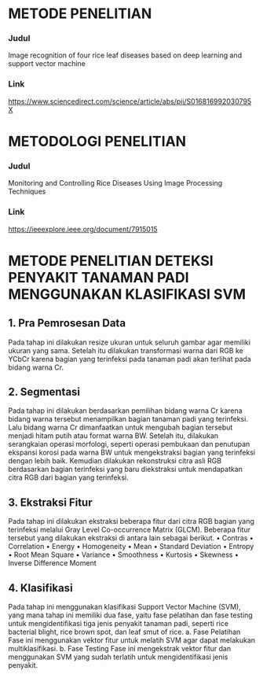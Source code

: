 # METODE PENELITIAN
### Judul
Image recognition of four rice leaf diseases based on deep learning and support vector machine
### Link
https://www.sciencedirect.com/science/article/abs/pii/S016816992030795X 
# METODOLOGI PENELITIAN
### Judul
Monitoring and Controlling Rice Diseases Using Image Processing Techniques
### Link
https://ieeexplore.ieee.org/document/7915015 
# METODE PENELITIAN DETEKSI PENYAKIT TANAMAN PADI MENGGUNAKAN KLASIFIKASI SVM
## 1.	Pra Pemrosesan Data
Pada tahap ini dilakukan resize ukuran untuk seluruh gambar agar memiliki ukuran yang sama. Setelah itu dilakukan transformasi warna dari RGB ke YCbCr karena bagian yang terinfeksi pada tanaman padi akan terlihat pada bidang warna Cr.
## 2.	Segmentasi
Pada tahap ini dilakukan berdasarkan pemilihan bidang warna Cr karena bidang warna tersebut menampilkan bagian tanaman padi yang terinfeksi. Lalu bidang warna Cr dimanfaatkan untuk mengubah bagian tersebut menjadi hitam putih atau format warna BW. Setelah itu, dilakukan serangkaian operasi morfologi, seperti operasi pembukaan dan penutupan ekspansi korosi pada warna BW untuk mengekstraksi bagian yang terinfeksi dengan lebih baik. Kemudian dilakukan rekonstruksi citra asli RGB berdasarkan bagian terinfeksi yang baru diekstraksi untuk mendapatkan citra RGB dari bagian yang terinfeksi.
## 3.	Ekstraksi Fitur
Pada tahap ini dilakukan ekstraksi beberapa fitur dari citra RGB bagian yang terinfeksi melalui Gray Level Co-occurrence Matrix (GLCM). Beberapa fitur tersebut yang dilakukan ekstraksi di antara lain sebagai berikut.
•	Contras
•	Correlation
•	Energy
•	Homogeneity
•	Mean
•	Standard Deviation
•	Entropy
•	Root Mean Square
•	Variance
•	Smoothness
•	Kurtosis
•	Skewness
•	Inverse Difference Moment
## 4.	Klasifikasi
Pada tahap ini menggunakan klasifikasi Support Vector Machine (SVM), yang mana tahap ini memiliki dua fase, yaitu fase pelatihan dan fase testing untuk mengidentifikasi tiga jenis penyakit tanaman padi, seperti rice bacterial blight, rice brown spot, dan leaf smut of rice.
a.	Fase Pelatihan
Fase ini menggunakan vektor fitur untuk melatih SVM agar dapat melakukan multiklasifikasi.
b.	Fase Testing
Fase ini mengekstrak vektor fitur dan menggunakan SVM yang sudah terlatih untuk mengidentifikasi jenis penyakit.
